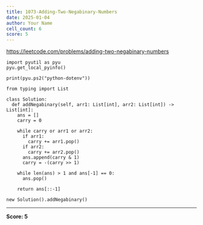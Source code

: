 ```yaml
---
title: 1073-Adding-Two-Negabinary-Numbers
date: 2025-01-04
author: Your Name
cell_count: 6
score: 5
---
```


https://leetcode.com/problems/adding-two-negabinary-numbers


```
import pyutil as pyu
pyu.get_local_pyinfo()
```


```
print(pyu.ps2("python-dotenv"))
```


```
from typing import List
```


```
class Solution:
  def addNegabinary(self, arr1: List[int], arr2: List[int]) -> List[int]:
    ans = []
    carry = 0

    while carry or arr1 or arr2:
      if arr1:
        carry += arr1.pop()
      if arr2:
        carry += arr2.pop()
      ans.append(carry & 1)
      carry = -(carry >> 1)

    while len(ans) > 1 and ans[-1] == 0:
      ans.pop()

    return ans[::-1]
```


```
new Solution().addNegabinary()
```


---
**Score: 5**